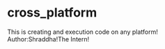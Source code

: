 # cross_platform
This is creating and execution code on any platform!
<br>
Author:Shraddha!The Intern!
